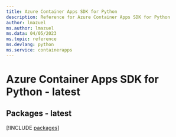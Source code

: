 ```yaml
---
title: Azure Container Apps SDK for Python
description: Reference for Azure Container Apps SDK for Python
author: lmazuel
ms.author: lmazuel
ms.data: 04/05/2023
ms.topic: reference
ms.devlang: python
ms.service: containerapps
---
```

# Azure Container Apps SDK for Python - latest
## Packages - latest
[!INCLUDE [packages](container-apps-index.md)]